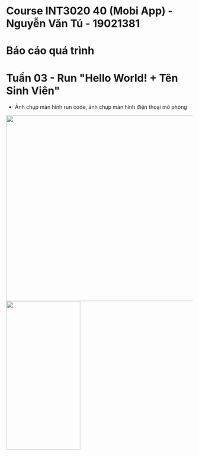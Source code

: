 # Course INT3020 40 (Mobi App) - Nguyễn Văn Tú - 19021381

# Báo cáo quá trình

# Tuần 03 - Run "Hello World! + Tên Sinh Viên"
+ Ảnh chụp màn hình run code, ảnh chụp màn hình điện thoại mô phỏng

<img src="https://github.com/tunnvv/learn_flutter_basic/blob/main/img/Week02Solution%20-%20IDE%20Running%20Screen.png" width="750" height="500"/> <img src="https://github.com/tunnvv/learn_flutter_basic/blob/main/img/Week02Solution%20-%20Phone%20Screen.png" width="200" height="400"/>
